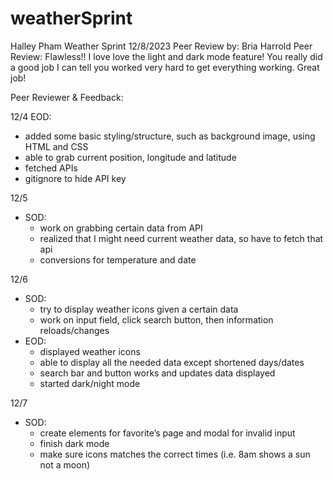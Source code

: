 # weatherSprint

Halley Pham
Weather Sprint
12/8/2023
Peer Review by: Bria Harrold
Peer Review: Flawless!! I love love the light and dark mode feature! You really did a good job I can tell you worked very hard to get everything working. Great job!

Peer Reviewer & Feedback: 

12/4 EOD: 
- added some basic styling/structure, such as background image, using HTML and CSS
- able to grab current position, longitude and latitude
- fetched APIs
- gitignore to hide API key

12/5 
- SOD:
    - work on grabbing certain data from API
    - realized that I might need current weather data, so have to fetch that api
    - conversions for temperature and date

12/6 
- SOD: 
    - try to display weather icons given a certain data
    - work on input field, click search button, then information reloads/changes
- EOD:
    - displayed weather icons 
    - able to display all the needed data except shortened days/dates
    - search bar and button works and updates data displayed
    - started dark/night mode

12/7
- SOD:
    - create elements for favorite’s page and modal for invalid input
    - finish dark mode
    - make sure icons matches the correct times (i.e. 8am shows a sun not a moon)

